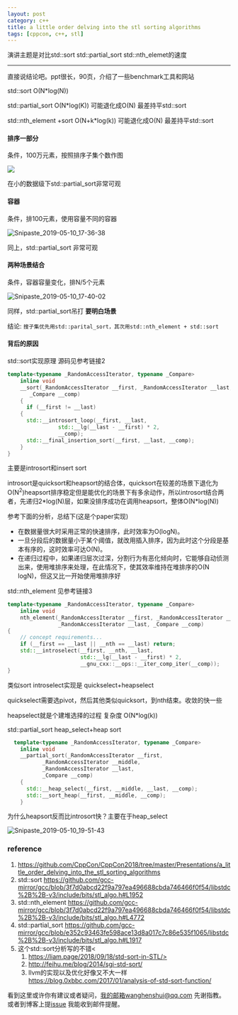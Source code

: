 ```yaml
---
layout: post
category: c++
title: a little order delving into the stl sorting algorithms
tags: [cppcon, c++, stl]
---
```

  

演讲主题是对比std::sort std::partial_sort std::nth_elemet的速度

---

直接说结论吧。ppt很长，90页，介绍了一些benchmark工具和网站



std::sort O(N*log(N))

std::partial_sort O(N*log(K)) 可能退化成O(N)  最差持平std::sort

std::nth_element +sort  O(N+k*log(k)) 可能退化成O(N) 最差持平std::sort

#### 排序一部分

条件，100万元素，按照排序子集个数作图



![](https://wanghenshui.github.io/assets/Snipaste_2019-05-10_17-29-47.png)



在小的数据级下std::partial_sort非常可观

#### 容器 

条件，排100元素，使用容量不同的容器

![Snipaste_2019-05-10_17-36-38](https://wanghenshui.github.io/assets/Snipaste_2019-05-10_17-36-38.png)

同上，std::partial_sort 非常可观



#### 两种场景结合

条件，容器容量变化，排N/5个元素

![Snipaste_2019-05-10_17-40-02](https://wanghenshui.github.io/assets/Snipaste_2019-05-10_17-40-02.png)

同样，std::partial_sort吊打 **要明白场景**

结论: `搜子集优先用std::parital_sort，其次用std::nth_element + std::sort`

#### 背后的原因

std::sort实现原理 源码见参考链接2

```c++
template<typename _RandomAccessIterator, typename _Compare>
    inline void
    __sort(_RandomAccessIterator __first, _RandomAccessIterator __last,
	   _Compare __comp)
    {
      if (__first != __last)
	{
	  std::__introsort_loop(__first, __last,
				std::__lg(__last - __first) * 2,
				__comp);
	  std::__final_insertion_sort(__first, __last, __comp);
	}
}
```

主要是introsort和insert sort

introsort是quicksort和heapsort的结合体，quicksort在较差的场景下退化为O(N<sup>2</sup>)heapsort排序稳定但是能优化的场景下有多余动作，所以introsort结合两者，先递归2*log(N)层，如果没排序成功在调用heapsort，整体O(N\*log(N))

参考下面的分析，总结下(这是个paper实现)

- 在数据量很大时采用正常的快速排序，此时效率为O(logN)。
- 一旦分段后的数据量小于某个阈值，就改用插入排序，因为此时这个分段是基本有序的，这时效率可达O(N)。
- 在递归过程中，如果递归层次过深，分割行为有恶化倾向时，它能够自动侦测出来，使用堆排序来处理，在此情况下，使其效率维持在堆排序的O(N logN)，但这又比一开始使用堆排序好



std::nth_element 见参考链接3

```c++
template<typename _RandomAccessIterator, typename _Compare>
    inline void
    nth_element(_RandomAccessIterator __first, _RandomAccessIterator __nth,
                _RandomAccessIterator __last, _Compare __comp)
{
    // concept requirements...
    if (__first == __last || __nth == __last) return;
    std::__introselect(__first, __nth, __last,
                       std::__lg(__last - __first) * 2,
                       __gnu_cxx::__ops::__iter_comp_iter(__comp));
}
```

类似sort introselect实现是 quickselect+heapselect

quickselect需要选pivot，然后其他类似quicksort，到nth结束。收敛的快一些

heapselect就是个建堆选择的过程 复杂度 O(N*log(k))



std::partial_sort heap_select+heap sort

```c++
  template<typename _RandomAccessIterator, typename _Compare>
    inline void
    __partial_sort(_RandomAccessIterator __first,
		   _RandomAccessIterator __middle,
		   _RandomAccessIterator __last,
		   _Compare __comp)
    {
      std::__heap_select(__first, __middle, __last, __comp);
      std::__sort_heap(__first, __middle, __comp);
    }
```

为什么heapsort反而比introsort快？主要在于heap_select 

![Snipaste_2019-05-10_19-51-43](https://wanghenshui.github.io/assets/Snipaste_2019-05-10_19-51-43.png)

### reference

1.  <https://github.com/CppCon/CppCon2018/tree/master/Presentations/a_little_order_delving_into_the_stl_sorting_algorithms>
2.  std::sort https://github.com/gcc-mirror/gcc/blob/3f7d0abcd22f9a797ea496688cbda746466f0f54/libstdc%2B%2B-v3/include/bits/stl_algo.h#L1952
3.  std::nth_element https://github.com/gcc-mirror/gcc/blob/3f7d0abcd22f9a797ea496688cbda746466f0f54/libstdc%2B%2B-v3/include/bits/stl_algo.h#L4772
4.  std::partial_sort  https://github.com/gcc-mirror/gcc/blob/e352c93463fe598ace13d8a017c7c86e535f1065/libstdc%2B%2B-v3/include/bits/stl_algo.h#L1917
5.  这个std::sort分析写的不错<
    1.  https://liam.page/2018/09/18/std-sort-in-STL/>
    2.  <http://feihu.me/blog/2014/sgi-std-sort/>
    3.  llvm的实现以及优化好像又不大一样 <https://blog.0xbbc.com/2017/01/analysis-of-std-sort-function/>

看到这里或许你有建议或者疑问，我的邮箱wanghenshui@qq.com 先谢指教。或者到博客上提[issue](https://github.com/wanghenshui/wanghenshui.github.io/issues/new) 我能收到邮件提醒。

